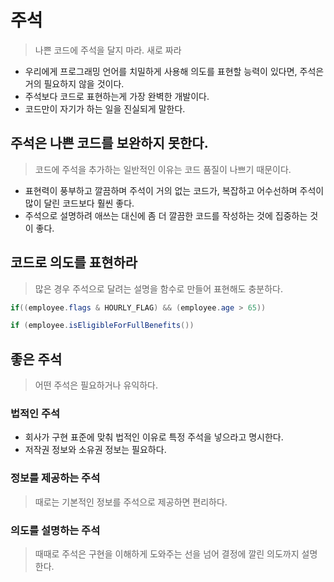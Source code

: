# 주석
> 나쁜 코드에 주석을 달지 마라. 새로 짜라
- 우리에게 프로그래밍 언어를 치밀하게 사용해 의도를 표현할 능력이 있다면, 주석은 거의 필요하지 않을 것이다.
- 주석보다 코드로 표현하는게 가장 완벽한 개발이다.
- 코드만이 자기가 하는 일을 진실되게 말한다.

## 주석은 나쁜 코드를 보완하지 못한다.
> 코드에 주석을 추가하는 일반적인 이유는 코드 품질이 나쁘기 때문이다.
- 표현력이 풍부하고 깔끔하며 주석이 거의 없는 코드가, 복잡하고 어수선하며 주석이 많이 달린 코드보다 훨씬 좋다.
- 주석으로 설명하려 애쓰는 대신에 좀 더 깔끔한 코드를 작성하는 것에 집중하는 것이 좋다.

## 코드로 의도를 표현하라
> 많은 경우 주석으로 달려는 설명을 함수로 만들어 표현해도 충분하다.
```java
if((employee.flags & HOURLY_FLAG) && (employee.age > 65))
```

```java
if (employee.isEligibleForFullBenefits())
```

## 좋은 주석
> 어떤 주석은 필요하거나 유익하다.

### 법적인 주석
- 회사가 구현 표준에 맞춰 법적인 이유로 특정 주석을 넣으라고 명시한다.
- 저작권 정보와 소유권 정보는 필요하다.

### 정보를 제공하는 주석
> 때로는 기본적인 정보를 주석으로 제공하면 편리하다.

### 의도를 설명하는 주석
> 때때로 주석은 구현을 이해하게 도와주는 선을 넘어 결정에 깔린 의도까지 설명한다.
